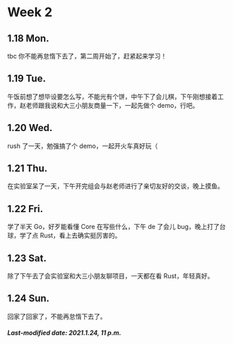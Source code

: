 # Week 2

## 1.18 Mon.

tbc 你不能再怠惰下去了，第二周开始了，赶紧起来学习！

## 1.19 Tue.

午饭前想了想毕设要怎么写，不能光有个饼，中午下了会儿棋，下午刚想接着工作，赵老师跟我说和大三小朋友商量一下，一起先做个 demo，行吧。

## 1.20 Wed.

rush 了一天，勉强搞了个 demo，一起开火车真好玩（

## 1.21 Thu.

在实验室呆了一天，下午开完组会与赵老师进行了亲切友好的交谈，晚上摸鱼。

## 1.22 Fri.

学了半天 Go，好歹能看懂 Core 在写些什么，下午 de 了会儿 bug，晚上打了台球，学了点 Rust，看上去确实挺厉害的。

## 1.23 Sat.

除了下午去了会实验室和大三小朋友聊项目，一天都在看 Rust，年轻真好。

## 1.24 Sun.

回家了回家了，不能再怠惰下去了。

##### Last-modified date: 2021.1.24, 11 p.m.